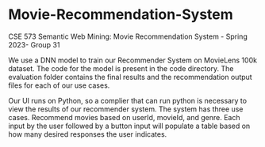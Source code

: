# Movie-Recommendation-System
CSE 573 Semantic Web Mining: Movie Recommendation System - Spring 2023- Group 31 


We use a DNN model to train our Recommender System on MovieLens 100k dataset. 
The code for the model is present in the code directory. 
The evaluation folder contains the final results and the recommendation output files for each of our use cases.

Our UI runs on Python, so a complier that can run python is necessary to view the results of our recommender system.
The system has three use cases. 
Recommend movies based on userId, movieId, and genre. Each input by the user followed by a button input will populate a table based on how many desired responses the user indicates.

